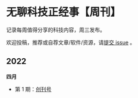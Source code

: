 # 无聊科技正经事【周刊】

记录每周值得分享的科技内容，周三发布。

欢迎投稿，推荐或自荐文章/软件/资源，请[提交 issue](https://github.com/senlypan/weekly/issues) 。

## 2022

**四月**

- 第 1 期：[创刊号](docs/issue-1.md)

